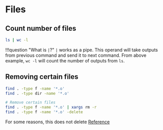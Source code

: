 # Files

## Count number of files
``` bash
ls | wc -l
```
!!!question "What is `|`?"
    `|` works as a pipe. This operand will take outputs from previous command and send it to next command. From above example, `wc -l` will count the number of outputs from `ls`.

## Removing certain files
```bash title="For certain files not directories"
find . -type f -name '*.o'
find . -type dir -name '*.o'

# Remove certain files
find . -type f -name '*.o' | xargs rm -r
find . -type f -name '*.o' -delete
```

For some reasons, this does not delete
[Reference](https://unix.stackexchange.com/questions/116389/recursively-delete-all-files-with-a-given-extension)